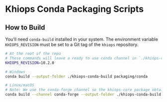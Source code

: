 # Khiops Conda Packaging Scripts

## How to Build
You'll need `conda-build` installed in your system. The environment variable `KHIOPS_REVISION` must
be set to a Git tag of the `khiops` repository.

```bash
# At the root of the repo
# These commands will leave a ready to use conda channel in `./khiops-conda-build`
KHIOPS_REVISION=10.2.0

# Windows
conda build --output-folder ./khiops-conda-build packaging/conda

# Linux/macOS
# Note: We use the conda-forge channel so the khiops-core package obtains the pinned MPICH versions
conda build --channel conda-forge --output-folder ./khiops-conda-build packaging/conda
```
